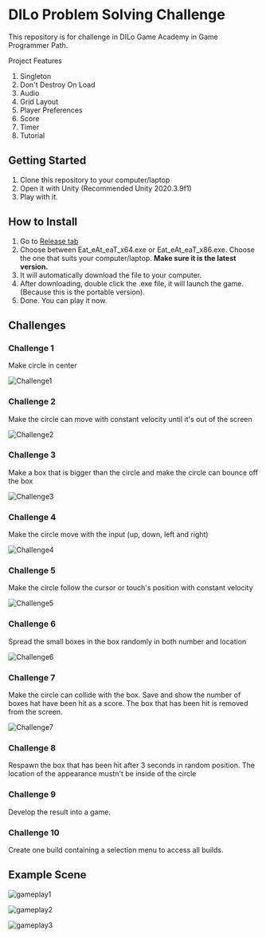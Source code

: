 ﻿# DILo Problem Solving Challenge

This repository is for challenge in DILo Game Academy in Game Programmer Path.

Project Features
1. Singleton
1. Don't Destroy On Load
1. Audio
1. Grid Layout
1. Player Preferences
1. Score
1. Timer
1. Tutorial

## Getting Started
1. Clone this repository to your computer/laptop
1. Open it with Unity (Recommended Unity 2020.3.9f1)
1. Play with it.

## How to Install
1. Go to [Release tab](https://github.com/alfianAH/dilo-challange/releases)
2. Choose between Eat_eAt_eaT_x64.exe or Eat_eAt_eaT_x86.exe. Choose the one that suits your computer/laptop. **Make sure it is the latest version.**
3. It will automatically download the file to your computer.
4. After downloading, double click the .exe file, it will launch the game. (Because this is the portable version).
5. Done. You can play it now.

## Challenges

### Challenge 1

Make circle in center

![Challenge1](images/challenges/challenge1.png)

### Challenge 2

Make the circle can move with constant velocity until it's out of the screen

![Challenge2](images/challenges/challenge2.png)

### Challenge 3

Make a box that is bigger than the circle and make the circle can bounce off the box

![Challenge3](images/challenges/challenge3.png)

### Challenge 4

Make the circle move with the input (up, down, left and right)

![Challenge4](images/challenges/challenge4.png)

### Challenge 5

Make the circle follow the cursor or touch's position with constant velocity

![Challenge5](images/challenges/challenge5.png)

### Challenge 6

Spread the small boxes in the box randomly in both number and location

![Challenge6](images/challenges/challenge6.png)

### Challenge 7

Make the circle can collide with the box. Save and show the number of boxes hat have been hit as a score. The box that has been hit is removed from the screen.

![Challenge7](images/challenges/challenge7.png)

### Challenge 8

Respawn the box that has been hit after 3 seconds in random position. The location of the appearance mustn't be inside of the circle

### Challenge 9

Develop the result into a game.

### Challenge 10

Create one build containing a selection menu to access all builds.

## Example Scene

![gameplay1](images/gameplay1.PNG)

![gameplay2](images/gameplay2.PNG)

![gameplay3](images/gameplay3.PNG)